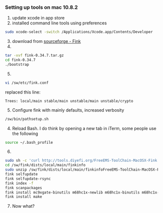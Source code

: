 ### Setting up tools on mac 10.8.2

1. update xcode in app store
2. installed command line tools using preferences
```bash
sudo xcode-select -switch /Applications/Xcode.app/Contents/Developer
```
3. download from [sourceforge - Fink](http://sourceforge.net/projects/fink/)
4. 
```bash
tar -xvf fink-0.34.7.tar.gz
cd fink-0.34.7
./bootstrap
``` 
5. 
```bash
vi /sw/etc/fink.conf
```
replaced this line:
```
Trees: local/main stable/main unstable/main unstable/crypto
```
5. Configure fink with mainly defaults, increased verbosity
```bash
/sw/bin/pathsetup.sh
```
4. Reload Bash.  I do think by opening a new tab in iTerm, some people use the following
```bash
source ~/.bash_profile
```
6.
```bash
sudo sh -c 'curl http://tools.diyefi.org/FreeEMS-ToolChain-MacOSX-Fink.zip > /sw/fink/dists/local/main/finkinfo/FreeEMS-ToolChain-MacOSX-Fink.zip'
cd /sw/fink/dists/local/main/finkinfo
sudo unzip /sw/fink/dists/local/main/finkinfoFreeEMS-ToolChain-MacOSX-Fink.zip -d /sw/fink/dists/local/main/finkinfo
fink selfupdate
fink selfupdate-rsync
fink index -f
fink scanpackages
fink install mc9xgate-binutils m68hc1x-newlib m68hc1x-binutils m68hc1x-gcc
fink install make
```
7. Now what?